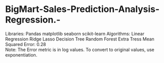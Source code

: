 # BigMart-Sales-Prediction-Analysis-Regression.-
Libraries:
Pandas
matplotlib
seaborn
scikit-learn 
Algorithms: 
Linear Regression
Ridge 
Lasso
Decision Tree
Random Forest 
Extra Tress 
Mean Squared Error: 0.28  
Note: The Error metric is in log values. To convert to original values, use exponentiation.
